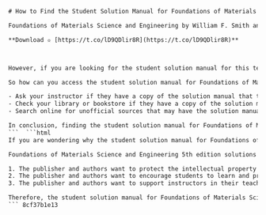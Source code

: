 
 ```html 
# How to Find the Student Solution Manual for Foundations of Materials Science and Engineering by Smith and Hashemi
 
Foundations of Materials Science and Engineering by William F. Smith and Javad Hashemi is a popular textbook that covers the basic and applied concepts of materials science and engineering. It is suitable for both introductory and advanced courses in the field, and it comes with a rich media package that includes tutorials, animations, case studies, and review questions.
 
**Download ✫ [https://t.co/lD9QDlir8R](https://t.co/lD9QDlir8R)**


 
However, if you are looking for the student solution manual for this textbook, you may have some difficulty finding it online. The publisher, McGraw-Hill Education, does not sell or provide the solution manual to students, as it is intended for instructors only. The solution manual contains detailed answers and explanations to all the end-of-chapter problems in the textbook, as well as lecture PowerPoint files.
 
So how can you access the student solution manual for Foundations of Materials Science and Engineering by Smith and Hashemi? Here are some possible ways:
 
- Ask your instructor if they have a copy of the solution manual that they can share with you or let you borrow. Some instructors may be willing to do this, especially if you need extra help or clarification on some topics.
- Check your library or bookstore if they have a copy of the solution manual that you can use or buy. Some libraries or bookstores may have older editions of the solution manual that are still relevant and useful.
- Search online for unofficial sources that may have the solution manual or parts of it. Some websites or platforms may offer the solution manual or selected solutions for free or for a fee. However, be careful about the quality and accuracy of these sources, as they may not be verified or authorized by the publisher or authors. Also, be aware of the ethical and academic implications of using these sources, as they may violate the copyright or academic integrity policies of your institution.

In conclusion, finding the student solution manual for Foundations of Materials Science and Engineering by Smith and Hashemi may not be easy, but it is not impossible either. You can try different methods to obtain it, but always make sure that you use it responsibly and appropriately.
 ```  ```html 
If you are wondering why the student solution manual for Foundations of Materials Science and Engineering by Smith and Hashemi is not readily available to students, here are some possible reasons:
 
Foundations of Materials Science and Engineering 5th edition solutions manual PDF,  William F Smith and Javad Hashemi materials science textbook answers,  How to download Foundations of Materials Science and Engineering solutions manual,  Chegg solutions for Foundations of Materials Science and Engineering by Smith and Hashemi,  Foundations of Materials Science and Engineering 5th edition chapter 3 solutions,  Smith and Hashemi materials science and engineering homework help,  McGraw-Hill Foundations of Materials Science and Engineering solutions,  Solutions manual for Foundations of Materials Science and Engineering 6th edition,  William F Smith and Javad Hashemi materials science ebook,  Foundations of Materials Science and Engineering 5th edition test bank,  Smith and Hashemi materials science and engineering lecture notes,  Solutions for Foundations of Materials Science and Engineering chapter 4,  Foundations of Materials Science and Engineering by Smith and Hashemi free download,  Chegg study guide for Foundations of Materials Science and Engineering 5th edition,  Foundations of Materials Science and Engineering 5th edition chapter 5 solutions,  Smith and Hashemi materials science and engineering online course,  McGraw-Hill Connect access code for Foundations of Materials Science and Engineering,  Solutions manual for Foundations of Materials Science and Engineering 7th edition,  William F Smith and Javad Hashemi materials science pdf,  Foundations of Materials Science and Engineering 5th edition chapter 6 solutions,  Smith and Hashemi materials science and engineering quizzes,  Solutions for Foundations of Materials Science and Engineering chapter 7,  Foundations of Materials Science and Engineering by Smith and Hashemi hardcover,  Chegg coupon code for Foundations of Materials Science and Engineering 5th edition,  Foundations of Materials Science and Engineering 5th edition chapter 8 solutions,  Smith and Hashemi materials science and engineering slideshare,  McGraw-Hill Education website for Foundations of Materials Science and Engineering,  Solutions manual for Foundations of Materials Science and Engineering 8th edition,  William F Smith and Javad Hashemi materials science book review,  Foundations of Materials Science and Engineering 5th edition chapter 9 solutions,  Smith and Hashemi materials science and engineering youtube videos,  Solutions for Foundations of Materials Science and Engineering chapter 10,  Foundations of Materials Science and Engineering by Smith and Hashemi paperback,  Chegg free trial for Foundations of Materials Science and Engineering 5th edition,  Foundations of Materials Science and Engineering 5th edition chapter 11 solutions,  Smith and Hashemi materials science and engineering case studies,  McGraw-Hill Higher Education portal for Foundations of Materials Science and Engineering,  Solutions manual for Foundations of Materials Science and Engineering 9th edition,  William F Smith and Javad Hashemi materials science summary,  Foundations of Materials Science and Engineering 5th edition chapter 12 solutions,  Smith and Hashemi materials science and engineering projects,  Solutions for Foundations of Materials Science and Engineering chapter 13,  Foundations of Materials Science and Engineering by Smith and Hashemi rent or buy,  Chegg customer service for Foundations of Materials Science and Engineering 5th edition,  Foundations of Materials Science and Engineering 5th edition chapter 14 solutions,  Smith and Hashemi materials science and engineering examples,  McGraw-Hill Professional website for Foundations of Materials Science and Engineering

1. The publisher and authors want to protect the intellectual property and academic integrity of their work. They do not want the solution manual to be copied, distributed, or misused by unauthorized parties.
2. The publisher and authors want to encourage students to learn and practice the concepts and skills of materials science and engineering, rather than relying on the solution manual for answers. They want students to develop their own problem-solving and critical thinking abilities, which are essential for success in the field.
3. The publisher and authors want to support instructors in their teaching and assessment of students. They want instructors to have the flexibility and authority to use the solution manual as they see fit, according to their course objectives and policies.

Therefore, the student solution manual for Foundations of Materials Science and Engineering by Smith and Hashemi is a valuable and useful resource, but it is also a restricted and regulated one. Students should respect the publisher's and authors' decisions and intentions, and use the solution manual only when they have permission and need.
 ``` 8cf37b1e13
 
